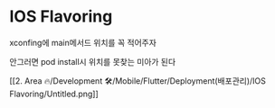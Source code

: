 # IOS Flavoring

xconfing에 main메서드 위치를 꼭 적어주자

안그러면 pod install시 위치를 못찾는 미아가 된다

[[2. Area 🔥/Development 🛠️/Mobile/Flutter/Deployment(배포관리)/IOS Flavoring/Untitled.png]]
